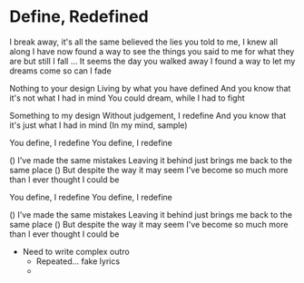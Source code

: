 Define, Redefined
=================

I break away, it's all the same believed the lies you told to me, I knew all along
I have now found a way to see the things you said to me for what they are but still I fall
...
It seems the day you walked away I found a way to let my dreams come so can I fade

Nothing to your design
Living by what you have defined
And you know that it's not what I had in mind
You could dream, while I had to fight

Something to my design
Without judgement, I redefine
And you know that it's just what I had in mind
(In my mind, sample)

You define, I redefine
You define, I redefine

()
I've made the same mistakes
Leaving it behind just brings me back to the same place
()
But despite the way it may seem
I've become so much more than I ever thought I could be

You define, I redefine
You define, I redefine

()
I've made the same mistakes
Leaving it behind just brings me back to the same place
()
But despite the way it may seem
I've become so much more than I ever thought I could be

- Need to write complex outro
  - Repeated... fake lyrics
  -